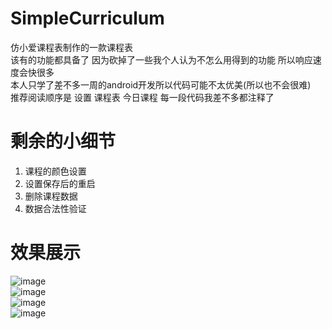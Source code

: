 # SimpleCurriculum
仿小爱课程表制作的一款课程表  
该有的功能都具备了 因为砍掉了一些我个人认为不怎么用得到的功能 所以响应速度会快很多  
本人只学了差不多一周的android开发所以代码可能不太优美(所以也不会很难)  
推荐阅读顺序是 设置 课程表 今日课程 每一段代码我差不多都注释了 
# 剩余的小细节
1. 课程的颜色设置
2. 设置保存后的重启
3. 删除课程数据
4. 数据合法性验证
# 效果展示
![image](https://github.com/YBYCS/SimpleCurriculum/blob/master/images/today.jpg)  
![image](https://github.com/YBYCS/SimpleCurriculum/blob/master/images/kcb.jpg)  
![image](https://github.com/YBYCS/SimpleCurriculum/blob/master/images/setting.jpg)  
![image](https://github.com/YBYCS/SimpleCurriculum/blob/master/images/setting2.jpg)  
